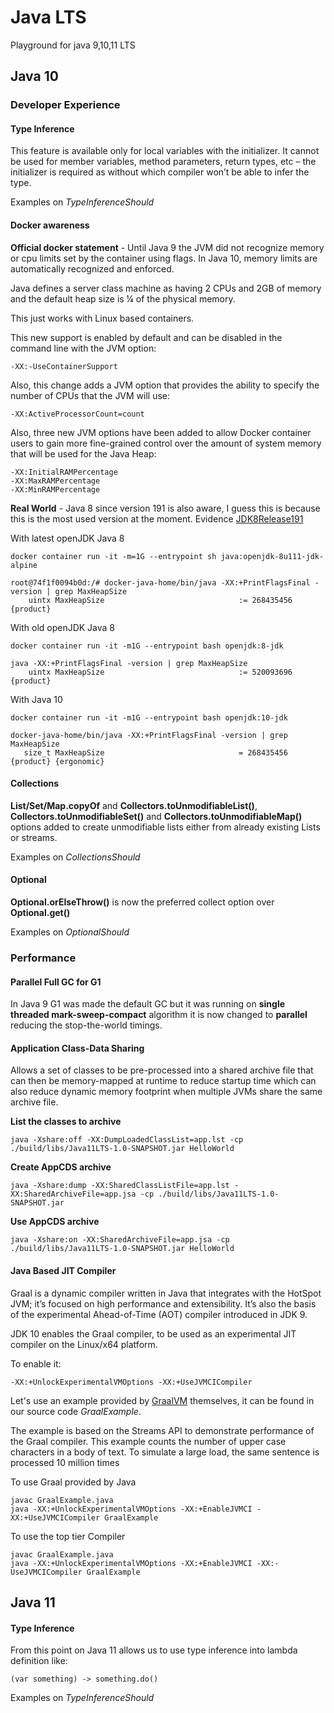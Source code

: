 # Java LTS
Playground for java 9,10,11 LTS

## Java 10

### Developer Experience

#### Type Inference

This feature is available only for local variables with the initializer. It cannot be used for member variables, method parameters, return types, etc – the initializer is required as without which compiler won’t be able to infer the type.

Examples on _TypeInferenceShould_

#### Docker awareness

**Official docker statement** - Until Java 9 the JVM did not recognize memory or cpu limits set by the container using flags. In Java 10, memory limits are automatically recognized and enforced.

Java defines a server class machine as having 2 CPUs and 2GB of memory and the default heap size is ¼ of the physical memory.

This just works with Linux based containers.

This new support is enabled by default and can be disabled in the command line with the JVM option:

    -XX:-UseContainerSupport
    
Also, this change adds a JVM option that provides the ability to specify the number of CPUs that the JVM will use:

    -XX:ActiveProcessorCount=count
Also, three new JVM options have been added to allow Docker container users to gain more fine-grained control over the amount of system memory that will be used for the Java Heap:

    -XX:InitialRAMPercentage
    -XX:MaxRAMPercentage
    -XX:MinRAMPercentage

**Real World** - Java 8 since version 191 is also aware, I guess this is because this is the most used version at the moment.
Evidence [JDK8Release191](https://www.oracle.com/technetwork/java/javase/8all-relnotes-2226344.html#R180_191)

With latest openJDK Java 8
    
    docker container run -it -m=1G --entrypoint sh java:openjdk-8u111-jdk-alpine
    
    root@74f1f0094b0d:/# docker-java-home/bin/java -XX:+PrintFlagsFinal -version | grep MaxHeapSize
        uintx MaxHeapSize                              := 268435456                           {product}
        
With old openJDK Java 8
    
    docker container run -it -m1G --entrypoint bash openjdk:8-jdk
    
    java -XX:+PrintFlagsFinal -version | grep MaxHeapSize
        uintx MaxHeapSize                              := 520093696                           {product}


With Java 10

    docker container run -it -m1G --entrypoint bash openjdk:10-jdk
    
    docker-java-home/bin/java -XX:+PrintFlagsFinal -version | grep MaxHeapSize
       size_t MaxHeapSize                              = 268435456                                {product} {ergonomic}
    
#### Collections

**List/Set/Map.copyOf** and **Collectors.toUnmodifiableList()**, **Collectors.toUnmodifiableSet()** and **Collectors.toUnmodifiableMap()** options added to create unmodifiable lists either from already existing Lists or streams.

Examples on _CollectionsShould_

#### Optional

**Optional.orElseThrow()** is now the preferred collect option over **Optional.get()**

Examples on _OptionalShould_

### Performance

#### Parallel Full GC for G1

In Java 9 G1 was made the default GC but it was running on **single threaded mark-sweep-compact** algorithm it is now changed to **parallel** reducing the stop-the-world timings.

#### Application Class-Data Sharing

Allows a set of classes to be pre-processed into a shared archive file that can then be memory-mapped at runtime to reduce startup time which can also reduce dynamic memory footprint when multiple JVMs share the same archive file.

**List the classes to archive**

    java -Xshare:off -XX:DumpLoadedClassList=app.lst -cp ./build/libs/Java11LTS-1.0-SNAPSHOT.jar HelloWorld
    
**Create AppCDS archive**

    java -Xshare:dump -XX:SharedClassListFile=app.lst -XX:SharedArchiveFile=app.jsa -cp ./build/libs/Java11LTS-1.0-SNAPSHOT.jar
    
**Use AppCDS archive**

    java -Xshare:on -XX:SharedArchiveFile=app.jsa -cp ./build/libs/Java11LTS-1.0-SNAPSHOT.jar HelloWorld
    
#### Java Based JIT Compiler

Graal is a dynamic compiler written in Java that integrates with the HotSpot JVM; it’s focused on high performance and extensibility. It’s also the basis of the experimental Ahead-of-Time (AOT) compiler introduced in JDK 9.

JDK 10 enables the Graal compiler, to be used as an experimental JIT compiler on the Linux/x64 platform.

To enable it:

    -XX:+UnlockExperimentalVMOptions -XX:+UseJVMCICompiler
    
Let's use an example provided by [GraalVM](https://www.graalvm.org/docs/examples/java-performance-examples/) themselves, it can be found in our source code _GraalExample_.

The example is based on the Streams API to demonstrate performance of the Graal compiler. This example counts the number of upper case characters in a body of text. To simulate a large load, the same sentence is processed 10 million times

To use Graal provided by Java

    javac GraalExample.java
    java -XX:+UnlockExperimentalVMOptions -XX:+EnableJVMCI -XX:+UseJVMCICompiler GraalExample
    
To use the top tier Compiler

    javac GraalExample.java
    java -XX:+UnlockExperimentalVMOptions -XX:+EnableJVMCI -XX:-UseJVMCICompiler GraalExample

## Java 11

#### Type Inference

From this point on Java 11 allows us to use type inference into lambda definition like:

    (var something) -> something.do()

Examples on _TypeInferenceShould_